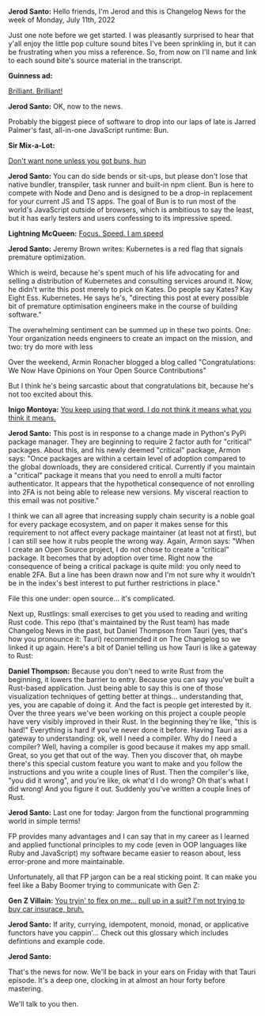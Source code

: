 **Jerod Santo:** Hello friends, I'm Jerod and this is Changelog News for the week of Monday, July 11th, 2022

Just one note before we get started. I was pleasantly surprised to hear that y'all enjoy the little pop culture sound bites I've been sprinkling in, but it can be frustrating when you miss a reference. So, from now on I'll name and link to each sound bite's source material in the transcript.

**Guinness ad:**

[Brilliant. Brilliant!](https://www.youtube.com/watch?v=2K8Osz9RnvY)

**Jerod Santo:** OK, now to the news.

Probably the biggest piece of software to drop into our laps of late is Jarred Palmer's fast, all-in-one JavaScript runtime: Bun.

**Sir Mix-a-Lot:**

[Don't want none unless you got buns, hun](https://genius.com/4102404)

**Jerod Santo:** You can do side bends or sit-ups, but please don't lose that native bundler, transpiler, task runner and built-in npm client. Bun is here to compete with Node and Deno and is designed to be a drop-in replacement for your current JS and TS apps. The goal of Bun is to run most of the world's JavaScript outside of browsers, which is ambitious to say the least, but it has early testers and users confessing to its impressive speed.

**Lightning McQueen:** [Focus. Speed. I am speed](https://www.youtube.com/watch?v=4LaYn0541ro)

**Jerod Santo:** Jeremy Brown writes: Kubernetes is a red flag that signals premature optimization.

Which is weird, because he's spent much of his life advocating for and selling a distribution of Kubernetes and consulting services around it. Now, he didn't write this post merely to pick on Kates. Do people say Kates? Kay Eight Ess. Kubernetes. He says he's, "directing this post at every possible bit of premature optimisation engineers make in the course of building software."

The overwhelming sentiment can be summed up in these two points. One: Your organization needs engineers to create an impact on the mission, and two: try do more with less

Over the weekend, Armin Ronacher blogged a blog called "Congratulations: We Now Have Opinions on Your Open Source Contributions"

But I think he's being sarcastic about that congratulations bit, because he's not too excited about this.

**Inigo Montoya:** [You keep using that word. I do not think it means what you think it means.](https://www.youtube.com/watch?v=dTRKCXC0JFg)

**Jerod Santo:** This post is in response to a change made in Python's PyPi package manager. They are beginning to require 2 factor auth for "critical" packages. About this, and his newly deemed "critical" package, Armon says: "Once packages are within a certain level of adoption compared to the global downloads, they are considered critical. Currently if you maintain a "critical" package it means that you need to enroll a multi factor authenticator. It appears that the hypothetical consequence of not enrolling into 2FA is not being able to release new versions. My visceral reaction to this email was not positive."

I think we can all agree that increasing supply chain security is a noble goal for every package ecosystem, and on paper it makes sense for this requirement to not affect every package maintainer (at least not at first), but I can still see how it rubs people the wrong way. Again, Armon says: "When I create an Open Source project, I do not chose to create a “critical” package. It becomes that by adoption over time. Right now the consequence of being a critical package is quite mild: you only need to enable 2FA. But a line has been drawn now and I'm not sure why it wouldn't be in the index's best interest to put further restrictions in place."

File this one under: open source... it's complicated.

Next up, Rustlings: small exercises to get you used to reading and writing Rust code. This repo (that's maintained by the Rust team) has made Changelog News in the past, but Daniel Thompson from Tauri (yes, that's how you pronounce it: Tauri) recommended it on The Changelog so we linked it up again. Here's a bit of Daniel telling us how Tauri is like a gateway to Rust:

**Daniel Thompson:** Because you don't need to write Rust from the beginning, it lowers the barrier to entry. Because you can say you've built a Rust-based application. Just being able to say this is one of those visualization techniques of getting better at things... understanding that, yes, you are capable of doing it. And the fact is  people get interested by it. Over the three years we've been working on this project a couple people have very visibly improved in their Rust. In the beginning they're like, "this is hard!" Everything is hard if you've never done it before. Having Tauri as a gateway to understanding: ok, well I need a compiler. Why do I need a compiler? Well, having a compiler is good because it makes my app small. Great, so you get that out of the way. Then you discover that, oh maybe there's this special custom feature you want to make and you follow the instructions and you write a couple lines of Rust. Then the compiler's like, "you did it wrong", and you're like, ok what'd I do wrong? Oh that's what I did wrong! And you figure it out. Suddenly you've written a couple lines of Rust.

**Jerod Santo:** Last one for today: Jargon from the functional programming world in simple terms!

FP provides many advantages and I can say that in my career as I learned and applied functional principles to my code  (even in OOP languages like Ruby and JavaScript) my software became easier to reason about, less error-prone and more maintainable.

Unfortunately, all that FP jargon can be a real sticking point. It can make you feel like a Baby Boomer trying to communicate with Gen Z:

**Gen Z Villain:** [You tryin' to flex on me... pull up in a suit? I'm not trying to buy car insurace, bruh.](https://www.youtube.com/watch?v=65kPTniJusE)

**Jerod Santo:** If arity, currying, idempotent, monoid, monad, or applicative functors have you cappin'... Check out this glossary which includes defintions and example code.

**Jerod Santo:**

That's the news for now. We'll be back in your ears on Friday with that Tauri episode. It's a deep one, clocking in at almost an hour forty before mastering.

We'll talk to you then.
